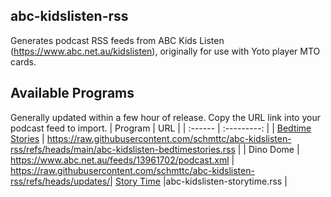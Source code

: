 ## abc-kidslisten-rss
Generates podcast RSS feeds from ABC Kids Listen (https://www.abc.net.au/kidslisten), originally for use with Yoto player MTO cards.

## Available Programs
Generally updated within a few hour of release. Copy the URL link into your podcast feed to import.
| Program | URL |
| :------ | :---------: |
| [Bedtime Stories](https://www.abc.net.au/kidslisten/programs/bedtime-stories)  | https://raw.githubusercontent.com/schmttc/abc-kidslisten-rss/refs/heads/main/abc-kidslisten-bedtimestories.rss |
| Dino Dome | https://www.abc.net.au/feeds/13961702/podcast.xml |
https://raw.githubusercontent.com/schmttc/abc-kidslisten-rss/refs/heads/updates/|
 [Story Time](https://www.abc.net.au/kidslisten/programs/story-time)  |abc-kidslisten-storytime.rss |
